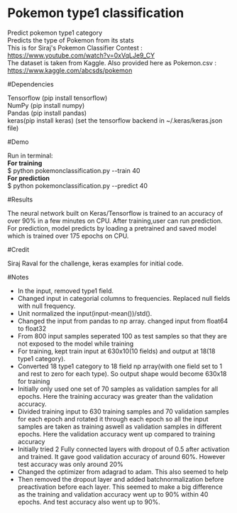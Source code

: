 
# Pokemon type1 classification </br>
Predict pokemon type1 category </br>
Predicts the type of Pokemon from its stats </br>
This is for Siraj's Pokemon Classifier Contest : https://www.youtube.com/watch?v=0xVqLJe9_CY </br>
The dataset is taken from Kaggle. Also provided here as Pokemon.csv : https://www.kaggle.com/abcsds/pokemon 

#Dependencies

Tensorflow (pip install tensorflow) </br>
NumPy (pip install numpy) </br>
Pandas (pip install pandas) </br>
keras(pip install keras) (set the tensorflow backend in ~/.keras/keras.json file)</br>

#Demo

Run in terminal:  </br>
**For training** </br>
$ python pokemonclassification.py --train 40 </br>
**For prediction** </br>
$ python pokemonclassification.py --predict 40 </br>

#Results

The neural network built on Keras/Tensorflow is trained to an accuracy of over 90% in a few minutes on CPU. After training,user can run prediction. For prediction, model predicts by loading  a pretrained and saved model which is trained over 175 epochs on CPU. 

#Credit

Siraj Raval for the challenge, keras examples for initial code.

#Notes
* In the input, removed type1 field. </br>
* Changed input in categorial columns to frequencies. Replaced null fields with null frequency. </br>
* Unit normalized the input(input-mean())/std(). </br>
* Changed the input from pandas to np array. changed input from float64 to float32 </br>
* From 800 input samples seperated 100 as test samples so that they are not exposed to the model while training </br>
* For training, kept train input at 630x10(10 fields) and output at 18(18 type1 category). </br>
* Converted 18 type1 category to 18 field np array(with one field set to 1 and rest to zero for each type). So output shape would become 630x18 for training </br>
* Initially only used one set of 70 samples as validation samples for all epochs. Here the training accuracy was greater than the
validation accuracy. </br>
* Divided training input to 630 training samples and 70 validation samples for each epoch and rotated it through each epoch so all the input samples are taken as training aswell as validation samples in different epochs. Here the validation accuracy went up compared to training accuracy </br>
* Initially tried 2 Fully connected layers with dropout of 0.5 after activation and trained. It gave good validation accuracy of around 60%. However test accuracy was only around 20% </br>
* Changed the optimizer from adagrad to adam. This also seemed to help
* Then removed the dropout layer and added batchnormalization before preactivation before each layer. This seemed to make a big difference as the training and validation accuracy went up to 90% within 40 epochs. And test accuracy also went up to 90%.
